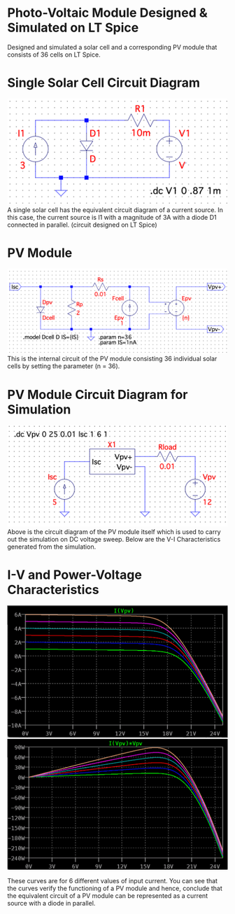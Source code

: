 # Photo-Voltaic Module Designed & Simulated on LT Spice
 Designed and simulated a solar cell and a corresponding PV module that consists of 36 cells on LT Spice.
 
# Single Solar Cell Circuit Diagram
![alt text](https://github.com/gk147-pcb/PVModule_LTSpice/blob/main/Single_Solar_Cell.png/?raw=true)
A single solar cell has the equivalent circuit diagram of a current source. In this case, the current source is I1 with a magnitude of 3A with a diode D1 connected in parallel. (circuit designed on LT Spice)

# PV Module
![alt text](https://github.com/gk147-pcb/PVModule_LTSpice/blob/main/PV_Module_36_Cells.png/?raw=true)
This is the internal circuit of the PV module consisting 36 individual solar cells by setting the parameter (n = 36).

# PV Module Circuit Diagram for Simulation
![alt text](https://github.com/gk147-pcb/PVModule_LTSpice/blob/main/PV_Module.png/?raw=true)
Above is the circuit diagram of the PV module itself which is used to carry out the simulation on DC voltage sweep. Below are the V-I Characteristics generated from the simulation.

# I-V and Power-Voltage Characteristics
![alt text](https://github.com/gk147-pcb/PVModule_LTSpice/blob/main/IV_Curve.png/?raw=true)
![alt text](https://github.com/gk147-pcb/PVModule_LTSpice/blob/main/Power_Voltage_Curve.png/?raw=true)

These curves are for 6 different values of input current. You can see that the curves verify the functioning of a PV module and hence, conclude that the equivalent circuit of a PV module can be represented as a current source with a diode in parallel.
 
